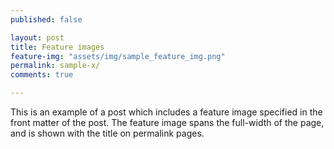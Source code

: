 ```yaml
---
published: false

layout: post
title: Feature images
feature-img: "assets/img/sample_feature_img.png"
permalink: sample-x/
comments: true

---
```

This is an example of a post which includes a feature image specified in the front matter of the post. The feature image spans the full-width of the page, and is shown with the title on permalink pages.
